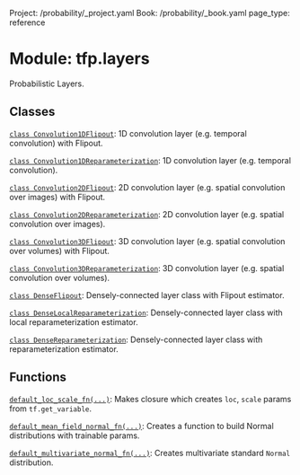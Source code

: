 Project: /probability/_project.yaml
Book: /probability/_book.yaml
page_type: reference
<div itemscope itemtype="http://developers.google.com/ReferenceObject">
<meta itemprop="name" content="tfp.layers" />
</div>

# Module: tfp.layers

Probabilistic Layers.

## Classes

[`class Convolution1DFlipout`](../tfp/layers/Convolution1DFlipout.md): 1D convolution layer (e.g. temporal convolution) with Flipout.

[`class Convolution1DReparameterization`](../tfp/layers/Convolution1DReparameterization.md): 1D convolution layer (e.g. temporal convolution).

[`class Convolution2DFlipout`](../tfp/layers/Convolution2DFlipout.md): 2D convolution layer (e.g. spatial convolution over images) with Flipout.

[`class Convolution2DReparameterization`](../tfp/layers/Convolution2DReparameterization.md): 2D convolution layer (e.g. spatial convolution over images).

[`class Convolution3DFlipout`](../tfp/layers/Convolution3DFlipout.md): 3D convolution layer (e.g. spatial convolution over volumes) with Flipout.

[`class Convolution3DReparameterization`](../tfp/layers/Convolution3DReparameterization.md): 3D convolution layer (e.g. spatial convolution over volumes).

[`class DenseFlipout`](../tfp/layers/DenseFlipout.md): Densely-connected layer class with Flipout estimator.

[`class DenseLocalReparameterization`](../tfp/layers/DenseLocalReparameterization.md): Densely-connected layer class with local reparameterization estimator.

[`class DenseReparameterization`](../tfp/layers/DenseReparameterization.md): Densely-connected layer class with reparameterization estimator.

## Functions

[`default_loc_scale_fn(...)`](../tfp/layers/default_loc_scale_fn.md): Makes closure which creates `loc`, `scale` params from `tf.get_variable`.

[`default_mean_field_normal_fn(...)`](../tfp/layers/default_mean_field_normal_fn.md): Creates a function to build Normal distributions with trainable params.

[`default_multivariate_normal_fn(...)`](../tfp/layers/default_multivariate_normal_fn.md): Creates multivariate standard `Normal` distribution.

